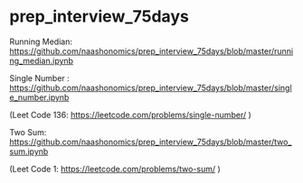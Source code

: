 # prep_interview_75days



Running Median:  https://github.com/naashonomics/prep_interview_75days/blob/master/running_median.ipynb

Single Number : https://github.com/naashonomics/prep_interview_75days/blob/master/single_number.ipynb 

(Leet Code 136: https://leetcode.com/problems/single-number/ )

Two Sum: https://github.com/naashonomics/prep_interview_75days/blob/master/two_sum.ipynb 

(Leet Code 1: https://leetcode.com/problems/two-sum/ )
